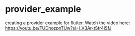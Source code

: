 # provider_example
creating a provider example for flutter. Watch the video here: https://youtu.be/FUDhozpnTUw?si=l_V3Ar-tStr4iSfJ